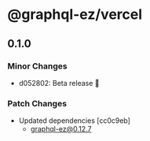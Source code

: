 # @graphql-ez/vercel

## 0.1.0
### Minor Changes

- d052802: Beta release 💯

### Patch Changes

- Updated dependencies [cc0c9eb]
  - graphql-ez@0.12.7
